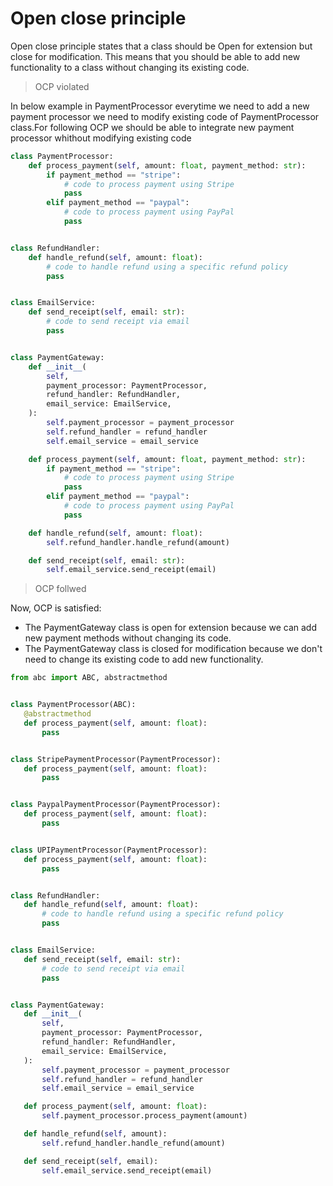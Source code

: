 # Open close principle

Open close principle states that a class should be Open
for extension but close for modification.
This means that you should be able to add new functionality to a class
without changing its existing code.

> OCP violated

In below example in PaymentProcessor everytime we need to add a new
payment processor we need to modify existing code of PaymentProcessor
class.For following OCP we should be able to integrate new payment
processor whithout modifying existing code

```py
class PaymentProcessor:
    def process_payment(self, amount: float, payment_method: str):
        if payment_method == "stripe":
            # code to process payment using Stripe
            pass
        elif payment_method == "paypal":
            # code to process payment using PayPal
            pass


class RefundHandler:
    def handle_refund(self, amount: float):
        # code to handle refund using a specific refund policy
        pass


class EmailService:
    def send_receipt(self, email: str):
        # code to send receipt via email
        pass


class PaymentGateway:
    def __init__(
        self,
        payment_processor: PaymentProcessor,
        refund_handler: RefundHandler,
        email_service: EmailService,
    ):
        self.payment_processor = payment_processor
        self.refund_handler = refund_handler
        self.email_service = email_service

    def process_payment(self, amount: float, payment_method: str):
        if payment_method == "stripe":
            # code to process payment using Stripe
            pass
        elif payment_method == "paypal":
            # code to process payment using PayPal
            pass

    def handle_refund(self, amount: float):
        self.refund_handler.handle_refund(amount)

    def send_receipt(self, email: str):
        self.email_service.send_receipt(email)
```

> OCP follwed

Now, OCP is satisfied:

- The PaymentGateway class is open for extension because we can add new payment methods without changing its code.
- The PaymentGateway class is closed for modification because we don't need to change its existing code to add new functionality.

```py
from abc import ABC, abstractmethod


class PaymentProcessor(ABC):
   @abstractmethod
   def process_payment(self, amount: float):
       pass


class StripePaymentProcessor(PaymentProcessor):
   def process_payment(self, amount: float):
       pass


class PaypalPaymentProcessor(PaymentProcessor):
   def process_payment(self, amount: float):
       pass


class UPIPaymentProcessor(PaymentProcessor):
   def process_payment(self, amount: float):
       pass


class RefundHandler:
   def handle_refund(self, amount: float):
       # code to handle refund using a specific refund policy
       pass


class EmailService:
   def send_receipt(self, email: str):
       # code to send receipt via email
       pass


class PaymentGateway:
   def __init__(
       self,
       payment_processor: PaymentProcessor,
       refund_handler: RefundHandler,
       email_service: EmailService,
   ):
       self.payment_processor = payment_processor
       self.refund_handler = refund_handler
       self.email_service = email_service

   def process_payment(self, amount: float):
       self.payment_processor.process_payment(amount)

   def handle_refund(self, amount):
       self.refund_handler.handle_refund(amount)

   def send_receipt(self, email):
       self.email_service.send_receipt(email)
```
